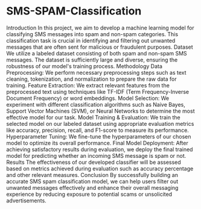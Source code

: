# SMS-SPAM-Classification
Introduction
In this project, we aim to develop a machine learning model for classifying SMS messages into spam and non-spam categories. This classification task is crucial in identifying and filtering out unwanted messages that are often sent for malicious or fraudulent purposes.
Dataset
We utilize a labeled dataset consisting of both spam and non-spam SMS messages. The dataset is sufficiently large and diverse, ensuring the robustness of our model's training process.
Methodology
Data Preprocessing: We perform necessary preprocessing steps such as text cleaning, tokenization, and normalization to prepare the raw data for training.
Feature Extraction: We extract relevant features from the preprocessed text using techniques like TF-IDF (Term Frequency-Inverse Document Frequency) or word embeddings.
Model Selection: We experiment with different classification algorithms such as Naive Bayes, Support Vector Machines (SVM), or Neural Networks to determine the most effective model for our task.
Model Training & Evaluation: We train the selected model on our labeled dataset using appropriate evaluation metrics like accuracy, precision, recall, and F1-score to measure its performance.
Hyperparameter Tuning: We fine-tune the hyperparameters of our chosen model to optimize its overall performance.
Final Model Deployment: After achieving satisfactory results during evaluation, we deploy the final trained model for predicting whether an incoming SMS message is spam or not.
Results
The effectiveness of our developed classifier will be assessed based on metrics achieved during evaluation such as accuracy percentage and other relevant measures.
Conclusion
By successfully building an accurate SMS spam classification model, we can help users filter out unwanted messages effectively and enhance their overall messaging experience by reducing exposure to potential scams or unsolicited advertisements.
